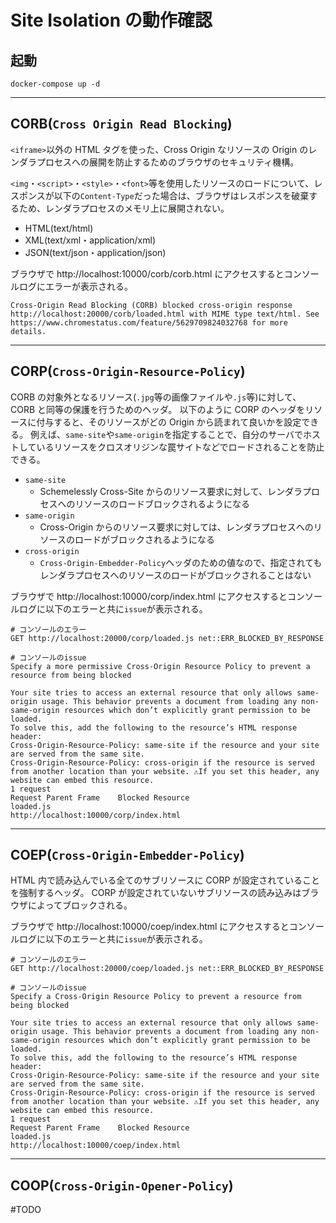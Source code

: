 # Site Isolation の動作確認

## 起動

```
docker-compose up -d
```

---

## CORB(`Cross Origin Read Blocking`)

`<iframe>`以外の HTML タグを使った、Cross Origin なリソースの Origin のレンダラプロセスへの展開を防止するためのブラウザのセキュリティ機構。

`<img`・`<script>`・`<style>`・`<font>`等を使用したリソースのロードについて、レスポンスが以下の`Content-Type`だった場合は、ブラウザはレスポンスを破棄するため、レンダラプロセスのメモリ上に展開されない。

- HTML(text/html)
- XML(text/xml・application/xml)
- JSON(text/json・application/json)

ブラウザで http://localhost:10000/corb/corb.html にアクセスするとコンソールログにエラーが表示される。

```
Cross-Origin Read Blocking (CORB) blocked cross-origin response http://localhost:20000/corb/loaded.html with MIME type text/html. See https://www.chromestatus.com/feature/5629709824032768 for more details.
```

---

## CORP(`Cross-Origin-Resource-Policy`)

CORB の対象外となるリソース(`.jpg`等の画像ファイルや`.js`等)に対して、CORB と同等の保護を行うためのヘッダ。
以下のように CORP のヘッダをリソースに付与すると、そのリソースがどの Origin から読まれて良いかを設定できる。
例えば、`same-site`や`same-origin`を指定することで、自分のサーバでホストしているリソースをクロスオリジンな罠サイトなどでロードされることを防止できる。

- `same-site`
  - Schemelessly Cross-Site からのリソース要求に対して、レンダラプロセスへのリソースのロードブロックされるようになる
- `same-origin`
  - Cross-Origin からのリソース要求に対しては、レンダラプロセスへのリソースのロードがブロックされるようになる
- `cross-origin`
  - `Cross-Origin-Embedder-Policy`ヘッダのための値なので、指定されてもレンダラプロセスへのリソースのロードがブロックされることはない

ブラウザで http://localhost:10000/corp/index.html にアクセスするとコンソールログに以下のエラーと共に`issue`が表示される。

```
# コンソールのエラー
GET http://localhost:20000/corp/loaded.js net::ERR_BLOCKED_BY_RESPONSE
```

```
# コンソールのissue
Specify a more permissive Cross-Origin Resource Policy to prevent a resource from being blocked

Your site tries to access an external resource that only allows same-origin usage. This behavior prevents a document from loading any non-same-origin resources which don’t explicitly grant permission to be loaded.
To solve this, add the following to the resource’s HTML response header:
Cross-Origin-Resource-Policy: same-site if the resource and your site are served from the same site.
Cross-Origin-Resource-Policy: cross-origin if the resource is served from another location than your website. ⚠️If you set this header, any website can embed this resource.
1 request
Request	Parent Frame	Blocked Resource
loaded.js
http://localhost:10000/corp/index.html
```

---

## COEP(`Cross-Origin-Embedder-Policy`)

HTML 内で読み込んでいる全てのサブリソースに CORP が設定されていることを強制するヘッダ。
CORP が設定されていないサブリソースの読み込みはブラウザによってブロックされる。

ブラウザで http://localhost:10000/coep/index.html にアクセスするとコンソールログに以下のエラーと共に`issue`が表示される。

```
# コンソールのエラー
GET http://localhost:20000/coep/loaded.js net::ERR_BLOCKED_BY_RESPONSE
```

```
# コンソールのissue
Specify a Cross-Origin Resource Policy to prevent a resource from being blocked

Your site tries to access an external resource that only allows same-origin usage. This behavior prevents a document from loading any non-same-origin resources which don’t explicitly grant permission to be loaded.
To solve this, add the following to the resource’s HTML response header:
Cross-Origin-Resource-Policy: same-site if the resource and your site are served from the same site.
Cross-Origin-Resource-Policy: cross-origin if the resource is served from another location than your website. ⚠️If you set this header, any website can embed this resource.
1 request
Request	Parent Frame	Blocked Resource
loaded.js
http://localhost:10000/coep/index.html
```

---

## COOP(`Cross-Origin-Opener-Policy`)

#TODO
